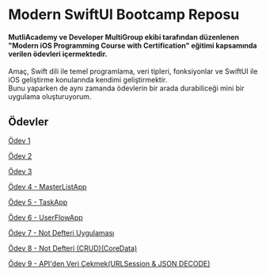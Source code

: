 # Modern SwiftUI Bootcamp Reposu

#### MutliAcademy ve Developer MultiGroup ekibi tarafından düzenlenen "Modern iOS Programming Course with Certification" eğitimi kapsamında verilen ödevleri içermektedir.  
Amaç, Swift dili ile temel programlama, veri tipleri, fonksiyonlar ve SwiftUI ile iOS geliştirme konularında kendimi geliştirmektir.  
Bunu yaparken de aynı zamanda ödevlerin bir arada durabiliceği mini bir uygulama oluşturuyorum.

## Ödevler

[Ödev 1](Bootcamp/Homework1.swift)

[Ödev 2](Bootcamp/Homework2.swift)

[Ödev 3](Bootcamp/Homework3.swift)

[Ödev 4 - MasterListApp](MasterListApp)

[Ödev 5 - TaskApp](TaskApp)

[Ödev 6 - UserFlowApp](UserFlowAPP)

[Ödev 7 - Not Defteri Uygulaması](Notebook)

[Ödev 8 - Not Defteri (CRUD)(CoreData)](NotDefteri)

[Ödev 9 - API'den Veri Çekmek(URLSession & JSON DECODE)](APIGETAPP)
